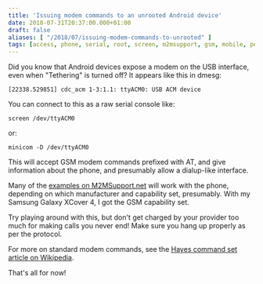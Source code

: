 ```yaml
---
title: 'Issuing modem commands to an unrooted Android device'
date: 2018-07-31T20:37:00.000+01:00
draft: false
aliases: [ "/2018/07/issuing-modem-commands-to-unrooted" ]
tags: [access, phone, serial, root, screen, m2msupport, gsm, mobile, port, linux, minicom, connection, modem, networking, android, hayes, network]
---
```


Did you know that Android devices expose a modem on the USB interface, even when "Tethering" is turned off? It appears like this in dmesg:

`[22338.529851] cdc_acm 1-3:1.1: ttyACM0: USB ACM device`

You can connect to this as a raw serial console like:

`screen /dev/ttyACM0`

or:

`minicom -D /dev/ttyACM0`

This will accept GSM modem commands prefixed with AT, and give information about the phone, and presumably allow a dialup-like interface.

Many of the [examples on M2MSupport.net](https://m2msupport.net/m2msupport/software-and-at-commands-for-m2m-modules/) will work with the phone, depending on which manufacturer and capability set, presumably. With my Samsung Galaxy XCover 4, I got the GSM capability set.

Try playing around with this, but don't get charged by your provider too much for making calls you never end! Make sure you hang up properly as per the protocol.

For more on standard modem commands, see the [Hayes command set article on Wikipedia](https://en.wikipedia.org/wiki/Hayes_command_set).

That's all for now!